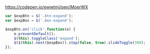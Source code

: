 https://codepen.io/ewwtmi/pen/MoerWX

```js
var $expBtn = $('.btn-expand');
var $expBox = $('.box-expand');

$expBtn.on('click',function(e) {
    e.preventDefault();
    $(this).toggleClass('expand');
    $($(this).next($expBox)).stop(false, true).slideToggle(300);
});
```